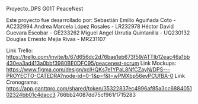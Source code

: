 Proyecto_DPS G01T
PeaceNest

Este proyecto fue desarrollado por:
Sebastián Emilio Aguiñada Coto - AC232994 
Andrea Marcela López Rosales - LR232978 
Héctor David Guevara Escobar - GE233262 
Miguel Angel Urrutia Quintanilla - UQ230132 
Douglas Ernesto Mejía Rivas - MR231107 

Link Trello: https://trello.com/invite/b/67d656dc2d76bae1eb673f59/ATTIb12eac46a1bb430ea3ad413a0bbf3980BE0DFC95/peacenest-scrum
Link Mockups: https://www.figma.com/design/xclHQKs7e1YPaL8NfCZayN/DPS---PROYECTO-CATEDRA?node-id=0-1&p=f&t=wPMXbp56eyPCUfBA-0
Link Cronograma: https://app.ganttpro.com/shared/token/35322837ec4996af85a3cc688405102324bb01c4dacc3 766bb24087dd75cf961/1715283 
